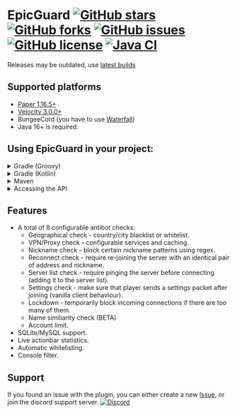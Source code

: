# EpicGuard [![GitHub stars](https://img.shields.io/github/stars/xxneox/EpicGuard)](https://github.com/xxneox/EpicGuard/stargazers) [![GitHub forks](https://img.shields.io/github/forks/xxneox/EpicGuard)](https://github.com/xxneox/EpicGuard/network) [![GitHub issues](https://img.shields.io/github/issues/xxneox/EpicGuard)](https://github.com/xxneox/EpicGuard/issues) [![GitHub license](https://img.shields.io/github/license/xxneox/EpicGuard)](https://github.com/xxneox/EpicGuard/blob/master/LICENSE) [![Java CI](https://github.com/xxneox/EpicGuard/actions/workflows/gradle.yml/badge.svg)](https://github.com/xxneox/EpicGuard/actions/workflows/gradle.yml)

Releases may be outdated, use [latest builds](https://github.com/xxneox/EpicGuard/actions)

## Supported platforms
* [Paper 1.16.5+](https://papermc.io/)
* [Velocity 3.0.0+](https://velocitypowered.com/)
* BungeeCord (you have to use [Waterfall](https://papermc.io/downloads#Waterfall))
* Java 16+ is required.

## Using EpicGuard in your project:
<details>
<summary>Gradle (Groovy)</summary>

```groovy
repositories {
    maven {
      url = 'https://jitpack.io'
    }
}

dependencies {
    compileOnly 'com.github.xxneox:EpicGuard:[VERSION OR COMMIT ID HERE]'
}
```
</details>

<details>
<summary>Gradle (Kotlin)</summary>

```kotlin
repositories {
    maven("https://jitpack.io")
}

dependencies {
    compileOnly("com.github.xxneox:EpicGuard:[VERSION OR COMMIT ID HERE]")
}
```
</details>

<details>
<summary>Maven</summary>

```xml
<repositories>
   <repository>
     <id>jitpack.io</id>
     <url>https://jitpack.io</url>
   </repository>
</repositories>

<dependencies>
    <dependency>
       <groupId>com.github.xxneox</groupId>
       <artifactId>EpicGuard</artifactId>
       <version>[VERSION OR COMMIT ID HERE]</version>
   </dependency>
</dependencies>
```
</details>

<details>
<summary>Accessing the API</summary>
Make sure that EpicGuard is fully loaded before your plugin.

[Click to see the API class](https://github.com/xxneox/EpicGuard/blob/master/core/src/main/java/me/xneox/epicguard/core/EpicGuardAPI.java)

```java
// Importing the API class.
import me.xneox.epicguard.core.EpicGuardAPI;

// Accessing the EpicGuardAPI instance.
EpicGuardAPI api = EpicGuardAPI.INSTANCE;

// Example #1: using the AttackManager class:
AttackManager attackManager = api.attackManager();

boolean isUnderAttack = attackManager.isUnderAttack(); // checking if server is under attack.
int cps = attackManager.connectionCounter(); // checking current connections per second.        
        
api.attackManager().attack(false); // disabling the attack mode.
api.attackManager().resetConnectionCounter() // reset the connection counter.
        
// Example #3: checking user's country:
String countryId = api.geoManager().countryCode("127.0.0.1") 
```
</details>

## Features
* A total of 8 configurable antibot checks:
  * Geographical check - country/city blacklist or whitelist.
  * VPN/Proxy check - configurable services and caching.
  * Nickname check - block certain nickname patterns using regex.
  * Reconnect check - require re-joining the server with an identical pair of address and nickname.
  * Server list check - require pinging the server before connecting (adding it to the server list).
  * Settings check - make sure that player sends a settings packet after joining (vanilla client behaviour).
  * Lockdown - temporarily block incoming connections if there are too many of them.
  * Name similiarity check (BETA)
  * Account limit.
* SQLite/MySQL support.
* Live actionbar statistics. 
* Automatic whitelisting.
* Console filter.

## Support
If you found an issue with the plugin, you can either create a new [Issue](https://github.com/xxneox/EpicGuard/issues), or join the discord support server.
[![Discord](https://discord.com/assets/94db9c3c1eba8a38a1fcf4f223294185.png)](https://discord.gg/VkfhFCv)
